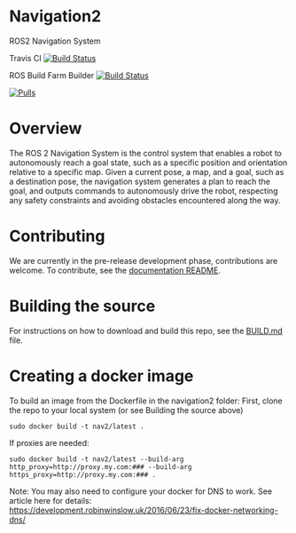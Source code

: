 # Navigation2

ROS2 Navigation System

Travis CI [![Build Status](https://travis-ci.org/ros-planning/navigation2.svg?branch=master)](https://travis-ci.org/ros-planning/navigation2)

ROS Build Farm Builder [![Build Status](http://build.ros2.org/job/Cdev__navigation2__ubuntu_bionic_amd64/badge/icon)](http://build.ros2.org/job/Cdev__navigation2__ubuntu_bionic_amd64/)

[![Pulls](https://shields.beevelop.com/docker/pulls/stevemacenski/navigation2.svg?style=flat-square)](https://hub.docker.com/r/stevemacenski/navigation2)

# Overview
The ROS 2 Navigation System is the control system that enables a robot to autonomously reach a goal state, such as a specific position and orientation relative to a specific map. Given a current pose, a map, and a goal, such as a destination pose, the navigation system generates a plan to reach the goal, and outputs commands to autonomously drive the robot, respecting any safety constraints and avoiding obstacles encountered along the way.

# Contributing
We are currently in the pre-release development phase, contributions are welcome. To contribute, see the [documentation README](doc/README.md).

# Building the source
For instructions on how to download and build this repo, see the [BUILD.md](doc/BUILD.md) file.

# Creating a docker image
To build an image from the Dockerfile in the navigation2 folder: 
First, clone the repo to your local system (or see Building the source above)
```
sudo docker build -t nav2/latest .
```
If proxies are needed:
```
sudo docker build -t nav2/latest --build-arg http_proxy=http://proxy.my.com:### --build-arg https_proxy=http://proxy.my.com:### .
```
Note: You may also need to configure your docker for DNS to work. See article here for details:
https://development.robinwinslow.uk/2016/06/23/fix-docker-networking-dns/

